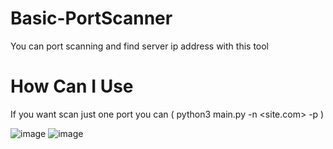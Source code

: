 # Basic-PortScanner
You can port scanning and find server ip address with this tool
# How Can I Use
If you want scan just one port you can ( python3 main.py -n <site.com> -p <port> )

![image](https://user-images.githubusercontent.com/84273839/211168801-9191a1f2-ade4-4784-bc0b-af5280458aaf.png)
![image](https://user-images.githubusercontent.com/84273839/211168819-83f20f37-e1d9-4302-a449-d0bafdd95a10.png)
